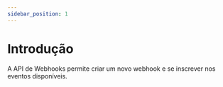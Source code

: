 ```yaml
---
sidebar_position: 1
---
```


# Introdução

A API de Webhooks permite criar um novo webhook e se inscrever nos eventos disponíveis.